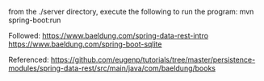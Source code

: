 from the ./server directory, execute the following to run the program:
    <!-- ./mvnw spring-boot:run -->
     <!-- mvn -Dspring.profiles.active=sqlite spring-boot:run -->
     mvn spring-boot:run

Followed:
    https://www.baeldung.com/spring-data-rest-intro
    https://www.baeldung.com/spring-boot-sqlite

Referenced:
    https://github.com/eugenp/tutorials/tree/master/persistence-modules/spring-data-rest/src/main/java/com/baeldung/books